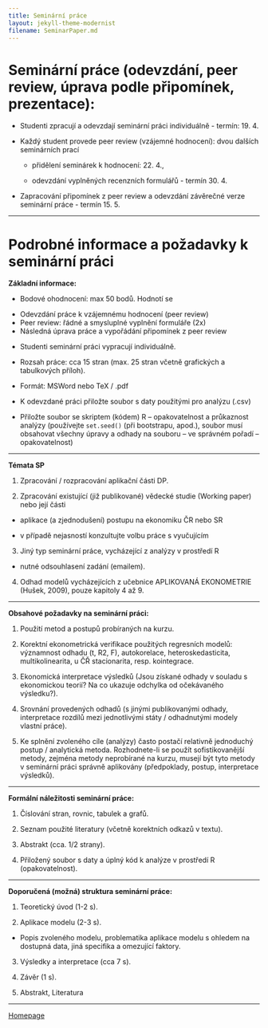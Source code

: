 ```yaml
---
title: Seminární práce
layout: jekyll-theme-modernist
filename: SeminarPaper.md
---
```


# Seminární práce (odevzdání, peer review, úprava podle připomínek, prezentace):

* Studenti zpracují a odevzdají seminární práci individuálně - termín: 19. 4.

* Každý student provede peer review (vzájemné hodnocení): dvou dalších seminárních prací

  - přidělení seminárek k hodnocení: 22. 4., 

  - odevzdání vyplněných recenzních formulářů - termín 30. 4.

* Zapracování připomínek z peer review a odevzdání závěrečné verze seminární práce - termín 15. 5. 

---

# Podrobné informace a požadavky k seminární práci 


**Základní  informace:**

*	Bodové ohodnocení: max 50 bodů. Hodnotí se  
  +	Odevzdání práce k vzájemnému hodnocení (peer review)
  +	Peer review: řádné a smysluplné vyplnění  formuláře (2x)
  +	Následná úprava práce a vypořádání připomínek z peer review

*	Studenti seminární práci vypracují individuálně.  
*	Rozsah práce:  cca 15 stran (max. 25 stran včetně grafických a tabulkových příloh).
* Formát:  MSWord nebo TeX / .pdf

*	K odevzdané práci přiložte soubor s daty použitými pro analýzu (.csv)
*	Přiložte soubor se skriptem (kódem) R – opakovatelnost a průkaznost analýzy 
(používejte `set.seed()` (při bootstrapu, apod.), soubor musí obsahovat všechny úpravy a odhady na souboru – ve správném pořadí  – opakovatelnost)


--- 

**Témata SP**

1. Zpracování / rozpracování aplikační části DP.  

2. Zpracování existující (již publikované) vědecké studie (Working paper) nebo její části  

  - aplikace (a zjednodušení) postupu na ekonomiku ČR nebo SR

  - v případě nejasností konzultujte volbu práce s vyučujícím

3. Jiný typ seminární práce, vycházející z analýzy v prostředí R  
  - nutné odsouhlasení zadání (emailem).

4. Odhad modelů vycházejících z učebnice APLIKOVANÁ EKONOMETRIE (Hušek, 2009), pouze kapitoly  4 až 9.

--- 

**Obsahové požadavky na seminární práci:**


1. Použití metod a postupů probíraných na kurzu.

2. Korektní ekonometrická verifikace použitých regresních modelů: významnost odhadu (t, R2, F), autokorelace, heteroskedasticita, multikolinearita, u ČŘ stacionarita, resp. kointegrace. 

3. Ekonomická interpretace výsledků (Jsou získané odhady v souladu s ekonomickou teorií? Na co ukazuje odchylka od očekávaného výsledku?). 

4. Srovnání provedených odhadů (s jinými publikovanými odhady, interpretace rozdílů mezi jednotlivými státy / odhadnutými modely vlastní práce).

5. Ke splnění zvoleného cíle (analýzy) často postačí relativně jednoduchý postup / analytická metoda. Rozhodnete-li se použít sofistikovanější metody, zejména metody neprobírané na kurzu, musejí být tyto metody v seminární práci správně aplikovány (předpoklady, postup, interpretace výsledků).


---

**Formální náležitosti seminární práce:** 

1. Číslování stran, rovnic, tabulek a grafů.  

2. Seznam použité literatury (včetně korektních odkazů v textu).  

3. Abstrakt (cca. 1/2 strany).  

4. Přiložený soubor s daty a úplný kód k analýze v prostředí R (opakovatelnost).  

---

**Doporučená (možná) struktura seminární práce:**

1. Teoretický úvod	(1-2 s).  

2. Aplikace modelu (2-3 s).  

  - Popis zvoleného modelu, problematika aplikace modelu s ohledem na dostupná data, jiná specifika a omezující faktory.  
  
3. Výsledky a interpretace	(cca 7 s).  

4. Závěr	(1 s).  

5.  Abstrakt, Literatura


--- 

[Homepage](https://formanektomas.github.io/4EK417/)
